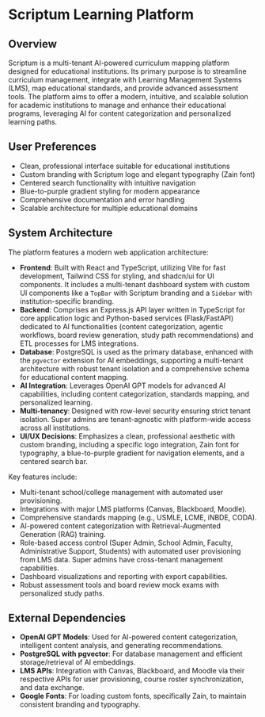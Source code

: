 # Scriptum Learning Platform

## Overview
Scriptum is a multi-tenant AI-powered curriculum mapping platform designed for educational institutions. Its primary purpose is to streamline curriculum management, integrate with Learning Management Systems (LMS), map educational standards, and provide advanced assessment tools. The platform aims to offer a modern, intuitive, and scalable solution for academic institutions to manage and enhance their educational programs, leveraging AI for content categorization and personalized learning paths.

## User Preferences
- Clean, professional interface suitable for educational institutions
- Custom branding with Scriptum logo and elegant typography (Zain font)
- Centered search functionality with intuitive navigation
- Blue-to-purple gradient styling for modern appearance
- Comprehensive documentation and error handling
- Scalable architecture for multiple educational domains

## System Architecture
The platform features a modern web application architecture:
- **Frontend**: Built with React and TypeScript, utilizing Vite for fast development, Tailwind CSS for styling, and shadcn/ui for UI components. It includes a multi-tenant dashboard system with custom UI components like a `TopBar` with Scriptum branding and a `Sidebar` with institution-specific branding.
- **Backend**: Comprises an Express.js API layer written in TypeScript for core application logic and Python-based services (Flask/FastAPI) dedicated to AI functionalities (content categorization, agentic workflows, board review generation, study path recommendations) and ETL processes for LMS integrations.
- **Database**: PostgreSQL is used as the primary database, enhanced with the `pgvector` extension for AI embeddings, supporting a multi-tenant architecture with robust tenant isolation and a comprehensive schema for educational content mapping.
- **AI Integration**: Leverages OpenAI GPT models for advanced AI capabilities, including content categorization, standards mapping, and personalized learning.
- **Multi-tenancy**: Designed with row-level security ensuring strict tenant isolation. Super admins are tenant-agnostic with platform-wide access across all institutions.
- **UI/UX Decisions**: Emphasizes a clean, professional aesthetic with custom branding, including a specific logo integration, Zain font for typography, a blue-to-purple gradient for navigation elements, and a centered search bar.

Key features include:
- Multi-tenant school/college management with automated user provisioning.
- Integrations with major LMS platforms (Canvas, Blackboard, Moodle).
- Comprehensive standards mapping (e.g., USMLE, LCME, iNBDE, CODA).
- AI-powered content categorization with Retrieval-Augmented Generation (RAG) training.
- Role-based access control (Super Admin, School Admin, Faculty, Administrative Support, Students) with automated user provisioning from LMS data. Super admins have cross-tenant management capabilities.
- Dashboard visualizations and reporting with export capabilities.
- Robust assessment tools and board review mock exams with personalized study paths.

## External Dependencies
- **OpenAI GPT Models**: Used for AI-powered content categorization, intelligent content analysis, and generating recommendations.
- **PostgreSQL with pgvector**: For database management and efficient storage/retrieval of AI embeddings.
- **LMS APIs**: Integration with Canvas, Blackboard, and Moodle via their respective APIs for user provisioning, course roster synchronization, and data exchange.
- **Google Fonts**: For loading custom fonts, specifically Zain, to maintain consistent branding and typography.